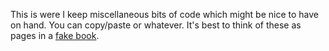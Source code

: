 This is were I keep miscellaneous bits of code which might be nice to have on hand. You can copy/paste or whatever. It's best to think of these as pages in a [fake book](https://en.wikipedia.org/wiki/Fake_book).
